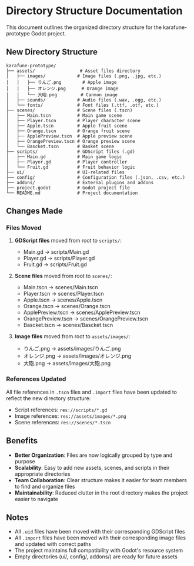 # Directory Structure Documentation

This document outlines the organized directory structure for the karafune-prototype Godot project.

## New Directory Structure

```
karafune-prototype/
├── assets/                 # Asset files directory
│   ├── images/            # Image files (.png, .jpg, etc.)
│   │   ├── りんご.png        # Apple image
│   │   ├── オレンジ.png      # Orange image
│   │   └── 大砲.png         # Cannon image
│   ├── sounds/            # Audio files (.wav, .ogg, etc.)
│   └── fonts/             # Font files (.ttf, .otf, etc.)
├── scenes/                # Scene files (.tscn)
│   ├── Main.tscn          # Main game scene
│   ├── Player.tscn        # Player character scene
│   ├── Apple.tscn         # Apple fruit scene
│   ├── Orange.tscn        # Orange fruit scene
│   ├── ApplePreview.tscn  # Apple preview scene
│   ├── OrangePreview.tscn # Orange preview scene
│   └── Bascket.tscn       # Basket scene
├── scripts/               # GDScript files (.gd)
│   ├── Main.gd            # Main game logic
│   ├── Player.gd          # Player controller
│   └── Fruit.gd           # Fruit behavior logic
├── ui/                    # UI-related files
├── config/                # Configuration files (.json, .csv, etc.)
├── addons/                # External plugins and addons
├── project.godot          # Godot project file
└── README.md              # Project documentation
```

## Changes Made

### Files Moved

1. **GDScript files** moved from root to `scripts/`:
   - Main.gd → scripts/Main.gd
   - Player.gd → scripts/Player.gd
   - Fruit.gd → scripts/Fruit.gd

2. **Scene files** moved from root to `scenes/`:
   - Main.tscn → scenes/Main.tscn
   - Player.tscn → scenes/Player.tscn
   - Apple.tscn → scenes/Apple.tscn
   - Orange.tscn → scenes/Orange.tscn
   - ApplePreview.tscn → scenes/ApplePreview.tscn
   - OrangePreview.tscn → scenes/OrangePreview.tscn
   - Bascket.tscn → scenes/Bascket.tscn

3. **Image files** moved from root to `assets/images/`:
   - りんご.png → assets/images/りんご.png
   - オレンジ.png → assets/images/オレンジ.png
   - 大砲.png → assets/images/大砲.png

### References Updated

All file references in `.tscn` files and `.import` files have been updated to reflect the new directory structure:

- Script references: `res://scripts/*.gd`
- Image references: `res://assets/images/*.png`
- Scene references: `res://scenes/*.tscn`

## Benefits

- **Better Organization**: Files are now logically grouped by type and purpose
- **Scalability**: Easy to add new assets, scenes, and scripts in their appropriate directories
- **Team Collaboration**: Clear structure makes it easier for team members to find and organize files
- **Maintainability**: Reduced clutter in the root directory makes the project easier to navigate

## Notes

- All `.uid` files have been moved with their corresponding GDScript files
- All `.import` files have been moved with their corresponding image files and updated with correct paths
- The project maintains full compatibility with Godot's resource system
- Empty directories (ui/, config/, addons/) are ready for future assets